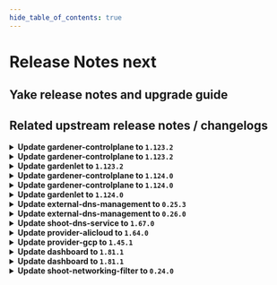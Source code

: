 ```yaml
---
hide_table_of_contents: true
---
```


# Release Notes next

## Yake release notes and upgrade guide

## Related upstream release notes / changelogs


<details>
<summary><b>Update gardener-controlplane to <code>1.123.2</code></b></summary>

# [gardener/gardener]

## 🐛 Bug Fixes

- `[OPERATOR]` A bug has been fixed which caused `Pod`s from namespaces other than `kube-system` and labeled with `node.gardener.cloud/critical-component=true` to be considered by `gardener-resource-manager`. by @rfranzke [#12566]
- `[OPERATOR]` A bug in which `gardener-node-agent` was not able to in-place update OS versions that specify only `MAJOR.MINOR` in the `os-release` but `MAJOR.MINOR.PATCH` in the cloud profile is now fixed. by @shafeeqes [#12561]
- `[OPERATOR]` A bug in the `istio-ingress` helm chart which could lead to a missing traffic distribution policy in the internal istio-ingressgateway service on certain Kubernetes versions has been fixed. by @oliver-goetz [#12545]
- `[OPERATOR]` A bug in shoot reconciliation that caused RewriteEncryptedDataAddLabel to be called for hibernated shoots, leading to a panic in the gardenlet, has been fixed. by @acumino [#12602]

## Helm Charts
- controlplane: `europe-docker.pkg.dev/gardener-project/releases/charts/gardener/controlplane:v1.123.2`
- gardenlet: `europe-docker.pkg.dev/gardener-project/releases/charts/gardener/gardenlet:v1.123.2`
- operator: `europe-docker.pkg.dev/gardener-project/releases/charts/gardener/operator:v1.123.2`
- resource-manager: `europe-docker.pkg.dev/gardener-project/releases/charts/gardener/resource-manager:v1.123.2`
## Container (OCI) Images
- admission-controller: `europe-docker.pkg.dev/gardener-project/releases/gardener/admission-controller:v1.123.2`
- apiserver: `europe-docker.pkg.dev/gardener-project/releases/gardener/apiserver:v1.123.2`
- controller-manager: `europe-docker.pkg.dev/gardener-project/releases/gardener/controller-manager:v1.123.2`
- gardenadm: `europe-docker.pkg.dev/gardener-project/releases/gardener/gardenadm:v1.123.2`
- gardenlet: `europe-docker.pkg.dev/gardener-project/releases/gardener/gardenlet:v1.123.2`
- node-agent: `europe-docker.pkg.dev/gardener-project/releases/gardener/node-agent:v1.123.2`
- operator: `europe-docker.pkg.dev/gardener-project/releases/gardener/operator:v1.123.2`
- resource-manager: `europe-docker.pkg.dev/gardener-project/releases/gardener/resource-manager:v1.123.2`
- scheduler: `europe-docker.pkg.dev/gardener-project/releases/gardener/scheduler:v1.123.2`


</details>

<details>
<summary><b>Update gardener-controlplane to <code>1.123.2</code></b></summary>

# [gardener/gardener]

## 🐛 Bug Fixes

- `[OPERATOR]` A bug has been fixed which caused `Pod`s from namespaces other than `kube-system` and labeled with `node.gardener.cloud/critical-component=true` to be considered by `gardener-resource-manager`. by @rfranzke [#12566]
- `[OPERATOR]` A bug in which `gardener-node-agent` was not able to in-place update OS versions that specify only `MAJOR.MINOR` in the `os-release` but `MAJOR.MINOR.PATCH` in the cloud profile is now fixed. by @shafeeqes [#12561]
- `[OPERATOR]` A bug in the `istio-ingress` helm chart which could lead to a missing traffic distribution policy in the internal istio-ingressgateway service on certain Kubernetes versions has been fixed. by @oliver-goetz [#12545]
- `[OPERATOR]` A bug in shoot reconciliation that caused RewriteEncryptedDataAddLabel to be called for hibernated shoots, leading to a panic in the gardenlet, has been fixed. by @acumino [#12602]

## Helm Charts
- controlplane: `europe-docker.pkg.dev/gardener-project/releases/charts/gardener/controlplane:v1.123.2`
- gardenlet: `europe-docker.pkg.dev/gardener-project/releases/charts/gardener/gardenlet:v1.123.2`
- operator: `europe-docker.pkg.dev/gardener-project/releases/charts/gardener/operator:v1.123.2`
- resource-manager: `europe-docker.pkg.dev/gardener-project/releases/charts/gardener/resource-manager:v1.123.2`
## Container (OCI) Images
- admission-controller: `europe-docker.pkg.dev/gardener-project/releases/gardener/admission-controller:v1.123.2`
- apiserver: `europe-docker.pkg.dev/gardener-project/releases/gardener/apiserver:v1.123.2`
- controller-manager: `europe-docker.pkg.dev/gardener-project/releases/gardener/controller-manager:v1.123.2`
- gardenadm: `europe-docker.pkg.dev/gardener-project/releases/gardener/gardenadm:v1.123.2`
- gardenlet: `europe-docker.pkg.dev/gardener-project/releases/gardener/gardenlet:v1.123.2`
- node-agent: `europe-docker.pkg.dev/gardener-project/releases/gardener/node-agent:v1.123.2`
- operator: `europe-docker.pkg.dev/gardener-project/releases/gardener/operator:v1.123.2`
- resource-manager: `europe-docker.pkg.dev/gardener-project/releases/gardener/resource-manager:v1.123.2`
- scheduler: `europe-docker.pkg.dev/gardener-project/releases/gardener/scheduler:v1.123.2`


</details>

<details>
<summary><b>Update gardenlet to <code>1.123.2</code></b></summary>

# [gardener/gardener]

## 🐛 Bug Fixes

- `[OPERATOR]` A bug has been fixed which caused `Pod`s from namespaces other than `kube-system` and labeled with `node.gardener.cloud/critical-component=true` to be considered by `gardener-resource-manager`. by @rfranzke [#12566]
- `[OPERATOR]` A bug in which `gardener-node-agent` was not able to in-place update OS versions that specify only `MAJOR.MINOR` in the `os-release` but `MAJOR.MINOR.PATCH` in the cloud profile is now fixed. by @shafeeqes [#12561]
- `[OPERATOR]` A bug in the `istio-ingress` helm chart which could lead to a missing traffic distribution policy in the internal istio-ingressgateway service on certain Kubernetes versions has been fixed. by @oliver-goetz [#12545]
- `[OPERATOR]` A bug in shoot reconciliation that caused RewriteEncryptedDataAddLabel to be called for hibernated shoots, leading to a panic in the gardenlet, has been fixed. by @acumino [#12602]

## Helm Charts
- controlplane: `europe-docker.pkg.dev/gardener-project/releases/charts/gardener/controlplane:v1.123.2`
- gardenlet: `europe-docker.pkg.dev/gardener-project/releases/charts/gardener/gardenlet:v1.123.2`
- operator: `europe-docker.pkg.dev/gardener-project/releases/charts/gardener/operator:v1.123.2`
- resource-manager: `europe-docker.pkg.dev/gardener-project/releases/charts/gardener/resource-manager:v1.123.2`
## Container (OCI) Images
- admission-controller: `europe-docker.pkg.dev/gardener-project/releases/gardener/admission-controller:v1.123.2`
- apiserver: `europe-docker.pkg.dev/gardener-project/releases/gardener/apiserver:v1.123.2`
- controller-manager: `europe-docker.pkg.dev/gardener-project/releases/gardener/controller-manager:v1.123.2`
- gardenadm: `europe-docker.pkg.dev/gardener-project/releases/gardener/gardenadm:v1.123.2`
- gardenlet: `europe-docker.pkg.dev/gardener-project/releases/gardener/gardenlet:v1.123.2`
- node-agent: `europe-docker.pkg.dev/gardener-project/releases/gardener/node-agent:v1.123.2`
- operator: `europe-docker.pkg.dev/gardener-project/releases/gardener/operator:v1.123.2`
- resource-manager: `europe-docker.pkg.dev/gardener-project/releases/gardener/resource-manager:v1.123.2`
- scheduler: `europe-docker.pkg.dev/gardener-project/releases/gardener/scheduler:v1.123.2`


</details>

<details>
<summary><b>Update gardener-controlplane to <code>1.124.0</code></b></summary>

# [gardener/gardener]

## ⚠️ Breaking Changes

- `[OPERATOR]` ⚠️ The `BackupBucket` API field `spec.secretRef` has been removed, please migrate your backupbucket manifests to `spec.credentialsRef`! Gardener API server already has defaulted this field.  by @vpnachev [#12517]
- `[USER]` Starting with Kubernetes v1.34, setting the field `.spec.cloudProfileName` is be forbidden. The field will be dropped from existing Shoots once. Users are advised to drop this field and specify the cloud profile using the `.spec.cloudProfile.name` field instead. by @LucaBernstein [#11816]
## 📰 Noteworthy

- `[OPERATOR]` The graduated feature gate `NodeAgentAuthorizer` has been removed. by @oliver-goetz [#12576]
- `[USER]` Starting with Kubernetes v1.33, there are be API warnings for Shoots that have the `.spec.cloudProfileName` field set. Users are advised to drop this field and specify the cloud profile using the `.spec.cloudProfile.name` field instead. by @LucaBernstein [#11816]
## ✨ New Features

- `[USER]` IPv4 or dual-stack shoots can now define IPv4 pod, service and node networks overlapping with networks of their seed. This works for both HA and non-HA shoots now. by @domdom82 [#12204]
- `[USER]` The Shoot resource does now support configuring feature gates for the Vertical Pod Autoscaler (VPA). With this feature, end users can enable the `InPlacePodVerticalScaling` feature gate of VPA. For more details, see [In-Place Updates of Pod Resources](https://github.com/gardener/gardener/blob/v1.124.0/docs/usage/autoscaling/in-place-resource-updates.md). by @vitanovs [#12339]
- `[OPERATOR]` Istio service & workload dashboards are deployed now in Seeds and in Garden runtime cluster to improve observability when L7 load balancing is active. Additionally, the existing Istio dashboards for Seeds are now deployed in the Garden runtime cluster too. by @oliver-goetz [#12509]
- `[OPERATOR]` The Seed and Garden resources do now support configuring feature gates for the Vertical Pod Autoscaler (VPA). With this feature, Gardener operators can enable the `InPlacePodVerticalScaling` feature gate of VPA. For more details, see [In-Place Updates of Pod Resources](https://github.com/gardener/gardener/blob/v1.124.0/docs/usage/autoscaling/in-place-resource-updates.md). by @vitanovs [#12339]
- `[OPERATOR]` Introduced a feature gate `OpenTelemetryCollector` that enables the creation of an `OpenTelemetry Collector` inside the control-plane of every Shoot. This will route logs through the aforementioned `Collector`, enabling Shoot logs to be stored in any backend. by @rrhubenov [#12428]
## 🐛 Bug Fixes

- `[OPERATOR]` A bug in which `gardener-node-agent` was not able to in-place update OS versions that specify only `MAJOR.MINOR` in the `os-release` but `MAJOR.MINOR.PATCH` in the cloud profile is now fixed. by @shafeeqes [#12542]
- `[OPERATOR]` A bug has been fixed which caused `Pod`s from namespaces other than `kube-system` and labeled with `node.gardener.cloud/critical-component=true` to be considered by `gardener-resource-manager`. by @rfranzke [#12557]
- `[OPERATOR]` A bug where WorkloadIdentity tokens used for etcd backups, i.e. in the context of `BackupEntry` resource, tried to include shoot and project info when the shoot resource is deleted is now fixed.  by @vpnachev [#12516]
- `[OPERATOR]` `gardener-resource-manager` is now excluded from `pod-kube-apiserver-load-balancing` webhook when running in garden runtime cluster. by @oliver-goetz [#12526]
- `[OPERATOR]` A bug in shoot reconciliation that caused RewriteEncryptedDataAddLabel to be called for hibernated shoots, leading to a panic in the gardenlet, has been fixed. by @acumino [#12602]
- `[OPERATOR]` A bug in the `istio-ingress` helm chart which could lead to a missing traffic distribution policy in the internal istio-ingressgateway service on certain Kubernetes versions has been fixed. by @oliver-goetz [#12541]
- `[OPERATOR]` A bug has been fixed which prevented the seed-specific Plutono dashboards from being provided by `gardenlet` in case its seed cluster was the garden runtime cluster at the same time. by @rfranzke [#12476]
## 🏃 Others

- `[DEPENDENCY]` The following dependencies have been updated:  
  - `envoyproxy/envoy` from `v1.34.1` to `v1.34.2`. [Release Notes](https://redirect.github.com/envoyproxy/envoy/releases/tag/v1.34.2) by @gardener-ci-robot [#12501]
- `[DEPENDENCY]` The following dependencies have been updated:  
  - `gardener/machine-controller-manager` from `v0.58.0` to `v0.59.0`. [Release Notes](https://redirect.github.com/gardener/machine-controller-manager/releases/tag/v0.59.0)  
  - `github.com/gardener/machine-controller-manager` from `v0.58.0` to `v0.59.0`.  by @gardener-ci-robot [#12482]
- `[DEPENDENCY]` The following dependencies have been updated:  
  - `europe-docker.pkg.dev/gardener-project/releases/3rd/opentelemetry-operator/opentelemetry-operator` from `v0.127.0` to `v0.129.1`.  by @rrhubenov [#12480]
- `[DEPENDENCY]` The following dependencies have been updated:  
  - `credativ/vali` from `v2.2.24` to `v2.2.25`. [Release Notes](https://redirect.github.com/credativ/vali/releases/tag/v2.2.25) by @gardener-ci-robot [#12555]
- `[DEPENDENCY]` The following dependencies have been updated:  
  - `gardener/machine-controller-manager` from `v0.59.1` to `v0.59.2`. [Release Notes](https://redirect.github.com/gardener/machine-controller-manager/releases/tag/v0.59.2)  
  - `github.com/gardener/machine-controller-manager` from `v0.59.1` to `v0.59.2`. by @gardener-ci-robot [#12595]
- `[DEPENDENCY]` The following dependencies have been updated:  
  - `gardener/machine-controller-manager` from `v0.59.0` to `v0.59.1`. [Release Notes](https://redirect.github.com/gardener/machine-controller-manager/releases/tag/v0.59.1)  
  - `github.com/gardener/machine-controller-manager` from `v0.59.0` to `v0.59.1`.  by @gardener-ci-robot [#12569]
- `[DEPENDENCY]` The following dependencies have been updated:  
  - `credativ/plutono` from `v7.5.39` to `v7.5.40`. [Release Notes](https://redirect.github.com/credativ/plutono/releases/tag/v7.5.40) by @gardener-ci-robot [#12554]
- `[DEPENDENCY]` The following dependencies have been updated:  
  - `gardener/etcd-druid` from `v0.30.1` to `v0.31.0`. [Release Notes](https://redirect.github.com/gardener/etcd-druid/releases/tag/v0.31.0)  
  - `github.com/gardener/etcd-druid/api` from `v0.30.1` to `v0.31.0`.  by @rfranzke [#12551]
- `[DEPENDENCY]` The following dependencies have been updated:  
  - `envoyproxy/envoy` from `v1.34.2` to `v1.34.3`. [Release Notes](https://redirect.github.com/envoyproxy/envoy/releases/tag/v1.34.3) by @gardener-ci-robot [#12574]
- `[OPERATOR]` Resource limits on vpn-shoot have been removed. by @domdom82 [#12515]
- `[OPERATOR]` A new validation for Quota `.spec.clusterLifetimeDays` field is added. The field value must be greater than 0. by @tobschli [#12478]
- `[OPERATOR]` Resource limits on vpn envoy have been removed. by @domdom82 [#12534]
[github.com/gardener/gardener-discovery-server:v0.7.0]
# [gardener/gardener-discovery-server]

## 🏃 Others

- `[OPERATOR]` The following third-party dependencies have been updated:  
  - github.com/go-logr/logr v1.4.2 -> v1.4.3  
  - cel.dev/expr v0.23.1 -> v0.24.0  
  - github.com/Masterminds/semver/v3 v3.3.1 -> v3.4.0  
  - github.com/fluent/fluent-operator/v3 v3.3.0 -> v3.4.0   
  - golang.org/x/sync v0.15.0 -> v0.16.0  
  - golang.org/x/sys v0.33.0 -> v0.34.0  
  - golang.org/x/term v0.32.0 -> v0.33.0  
  - golang.org/x/text v0.26.0 -> v0.27.0  
  - helm.sh/helm/v3 v3.18.3 -> v3.18.4  
  - sigs.k8s.io/yaml v1.4.0 -> v1.5.0 by @vpnachev [#126]
- `[OPERATOR]` `gardener-discovery-server` is now built using go 1.24.5. by @dependabot[bot] [#125]
- `[DEPENDENCY]` The following third-party dependencies have been updated:  
  - github.com/gardener/gardener v1.121.2 -> v1.122.1  
  - k8s.io/api v0.32.5 -> v0.33.2  
  - k8s.io/apimachinery v0.32.5 -> v0.33.2  
  - k8s.io/client-go v0.32.5 -> v0.33.2  
  - k8s.io/component-base v0.32.5 -> v0.33.2  
  - sigs.k8s.io/controller-runtime v0.20.4 -> v0.21.0  
  - sigs.k8s.io/controller-tools v0.17.3 -> v0.18.0 by @dependabot[bot] [#124]

## Container (OCI) Images
- gardener-discovery-server: `europe-docker.pkg.dev/gardener-project/releases/gardener/gardener-discovery-server:v0.7.0`

[github.com/gardener/etcd-druid:v0.31.0]
# [gardener/etcd-druid]

## ⚠️ Breaking Changes

- `[OPERATOR]` The existing CLI flag reconciler-service-account was optional. Its value is a fully qualified name of the service account used by etcd-druid in the format "system:serviceaccount:<namespace>:<service-account-name>".  This has now been made required. If you are continuing to use the deprecated CLI fags then you must specify it. Alternatively if you have switched to using the new OperatorConfiguration then you should set "OperatorConfiguration.Webhooks.EtcdComponentProtection.ServiceAccountInfo" instead. by @unmarshall [#1090]
## ✨ New Features

- `[DEVELOPER]` The new `.spec.etcd.wrapperPort` field allows to change the server port of `etcd-wrapper`. by @rfranzke [#1086]
- `[OPERATOR]` Introduced OperatorConfiguration as a replacement to the existing etcd-druid CLI flags. The configuration gets mounted as a ConfigMap onto the etcd-druid Deployment. The existing CLI flags have been marked as deprecated. Their support will be removed after a few releases of etcd-druid. by @unmarshall [#1090]
## 🐛 Bug Fixes

- `[DEVELOPER]` Fix incorrectly named config field in skaffold profile for e2e tests by @anveshreddy18 [#1134]
- `[DEVELOPER]` An issue has been fixed which caused `etcd` pods not to start when port different from the default values were used. by @rfranzke [#1086]
- `[OPERATOR]` Fix a bug which caused etcd-druid to fail at start up, due to a group mismatch for `OperatorConfiguration` in its group registration and templates. by @renormalize [#1118]
- `[USER]` Fix a volume mount issue of provider `Local` for etcd backups by @anveshreddy18 [#1102]
## 🏃 Others

- `[USER]` Secret controller now manages finalizer on referenced backup-restore TLS secrets. by @shreyas-s-rao [#1125]
- `[OPERATOR]` replace usage of fake client library in tests with the fake client builder in test/utils directory by @Shreyas-s14 [#1120]
- `[OPERATOR]` Fixes etcd-druid service template yaml to properly support operator configuration values defined in values.yaml by @unmarshall [#1132]
- `[DEVELOPER]` Remove the functionality that deletes old ConfigMaps from the cluster by @anveshreddy18 [#1103]
# [gardener/etcd-backup-restore]

## ✨ New Features

- `[DEVELOPER]` AWS SDK has been upgraded to v2. by @vpnachev [gardener/etcd-backup-restore#874]
## 🏃 Others

- `[DEVELOPER]` Update golang version to `1.24.4`. by @shreyas-s-rao [gardener/etcd-backup-restore#886]
# [gardener/etcd-wrapper]

## 🏃 Others

- `[DEVELOPER]` Update golang images to `1.24.4`. by @shreyas-s-rao [gardener/etcd-wrapper#58]

## Helm Charts
- etcd-druid: `europe-docker.pkg.dev/gardener-project/releases/charts/gardener/etcd-druid/etcd-druid:v0.31.0`
## Container (OCI) Images
- etcd-druid: `europe-docker.pkg.dev/gardener-project/releases/gardener/etcd-druid:v0.31.0`

[github.com/gardener/etcd-wrapper:v0.5.2]
# [gardener/etcd-wrapper]

## 🏃 Others

- `[DEVELOPER]` Update golang images to `1.24.4`. by @shreyas-s-rao [#58]

## Container (OCI) Images
- etcd-wrapper: `europe-docker.pkg.dev/gardener-project/releases/gardener/etcd-wrapper:v0.5.2`

[github.com/gardener/etcd-backup-restore:v0.37.0]
# [gardener/etcd-backup-restore]

## ✨ New Features

- `[DEVELOPER]` AWS SDK has been upgraded to v2. by @vpnachev [#874]
## 🏃 Others

- `[DEVELOPER]` Update golang version to `1.24.4`. by @shreyas-s-rao [#886]

## Container (OCI) Images
- etcdbrctl: `europe-docker.pkg.dev/gardener-project/releases/gardener/etcdbrctl:v0.37.0`

[github.com/gardener/machine-controller-manager:v0.59.0]
# [gardener/machine-controller-manager]

## ✨ New Features

- `[OPERATOR]` machine-controller-manager can manage machines without a target cluster by specifying `--target-kubeconfig=none`. See the [documentation](https://github.com/gardener/machine-controller-manager/blob/master/docs/FAQ.md#how-to-run-mcm-in-different-cluster-setups) for more details. by @timebertt [#1004]
## 🐛 Bug Fixes

- `[OPERATOR]` Fix a bug where MCM does not check if a pod has already been evicted before reattempting eviction blindly by @aaronfern [#979]
- `[OPERATOR]` Fixed a bug in the MachineSet controller where the machine status was set to `Terminating` even if attempt to delete the machine object failed. by @takoverflow [#995]
## 🏃 Others

- `[OPERATOR]` add new label `node_name` to the `mcm_machine_info` metric by @aaronfern [#1000]
- `[OPERATOR]` machine-controller-manager base image is updated to `gcr.io/distroless/static-debian12:nonroot`. by @aaronfern [#991]

## Container (OCI) Images
- machine-controller-manager: `europe-docker.pkg.dev/gardener-project/releases/gardener/machine-controller-manager:v0.59.0`

[github.com/gardener/machine-controller-manager:v0.59.1]
# [gardener/machine-controller-manager]

## 🏃 Others

- `[OPERATOR]` `node.gardener.cloud/critical-components-not-ready` taint is added to the node after the successful in-place update to prevent scheduling any workload before critical component pods are ready. by @acumino [#1017]

## Container (OCI) Images
- machine-controller-manager: `europe-docker.pkg.dev/gardener-project/releases/gardener/machine-controller-manager:v0.59.1`

[github.com/gardener/machine-controller-manager:v0.59.2]
# [gardener/machine-controller-manager]

## 🐛 Bug Fixes

- `[OPERATOR]` Fixed a bug where machines in the `InPlaceUpdating` phase were incorrectly transferred to the new machine set during inplace updates. This caused the machine controller to miss updating the phase to `InPlaceUpdateSuccessful`, resulting in machines getting stuck or marked as `InPlaceUpdateFailed`. by @acumino [#1020]
[github.com/gardener/vpn2:0.39.0]
# [gardener/vpn2]

## 📰 Noteworthy

- `[OPERATOR]` Overlapping CIDR ranges between seed and shoot IPv4 networks for HA VPN deployments are now possible. by @domdom82 [#151]

## Container (OCI) Images
- vpn-client: `europe-docker.pkg.dev/gardener-project/releases/gardener/vpn-client:0.39.0`
- vpn-server: `europe-docker.pkg.dev/gardener-project/releases/gardener/vpn-server:0.39.0`

[github.com/gardener/vpn2:0.40.0]
# [gardener/vpn2]

## 📰 Noteworthy

- `[OPERATOR]` Double-NAT IP mapping will only be done if there is an actual overlap of shoot vs. seed IPv4 network ranges for HA VPN deployments. Non-HA VPN configurations are unchanged. by @domdom82 [#154]

## Container (OCI) Images
- vpn-client: `europe-docker.pkg.dev/gardener-project/releases/gardener/vpn-client:0.40.0`
- vpn-server: `europe-docker.pkg.dev/gardener-project/releases/gardener/vpn-server:0.40.0`


## Helm Charts
- controlplane: `europe-docker.pkg.dev/gardener-project/releases/charts/gardener/controlplane:v1.124.0`
- gardenlet: `europe-docker.pkg.dev/gardener-project/releases/charts/gardener/gardenlet:v1.124.0`
- operator: `europe-docker.pkg.dev/gardener-project/releases/charts/gardener/operator:v1.124.0`
- resource-manager: `europe-docker.pkg.dev/gardener-project/releases/charts/gardener/resource-manager:v1.124.0`
## Container (OCI) Images
- admission-controller: `europe-docker.pkg.dev/gardener-project/releases/gardener/admission-controller:v1.124.0`
- apiserver: `europe-docker.pkg.dev/gardener-project/releases/gardener/apiserver:v1.124.0`
- controller-manager: `europe-docker.pkg.dev/gardener-project/releases/gardener/controller-manager:v1.124.0`
- gardenadm: `europe-docker.pkg.dev/gardener-project/releases/gardener/gardenadm:v1.124.0`
- gardenlet: `europe-docker.pkg.dev/gardener-project/releases/gardener/gardenlet:v1.124.0`
- node-agent: `europe-docker.pkg.dev/gardener-project/releases/gardener/node-agent:v1.124.0`
- operator: `europe-docker.pkg.dev/gardener-project/releases/gardener/operator:v1.124.0`
- resource-manager: `europe-docker.pkg.dev/gardener-project/releases/gardener/resource-manager:v1.124.0`
- scheduler: `europe-docker.pkg.dev/gardener-project/releases/gardener/scheduler:v1.124.0`


</details>

<details>
<summary><b>Update gardener-controlplane to <code>1.124.0</code></b></summary>

# [gardener/gardener]

## ⚠️ Breaking Changes

- `[OPERATOR]` ⚠️ The `BackupBucket` API field `spec.secretRef` has been removed, please migrate your backupbucket manifests to `spec.credentialsRef`! Gardener API server already has defaulted this field.  by @vpnachev [#12517]
- `[USER]` Starting with Kubernetes v1.34, setting the field `.spec.cloudProfileName` is be forbidden. The field will be dropped from existing Shoots once. Users are advised to drop this field and specify the cloud profile using the `.spec.cloudProfile.name` field instead. by @LucaBernstein [#11816]
## 📰 Noteworthy

- `[OPERATOR]` The graduated feature gate `NodeAgentAuthorizer` has been removed. by @oliver-goetz [#12576]
- `[USER]` Starting with Kubernetes v1.33, there are be API warnings for Shoots that have the `.spec.cloudProfileName` field set. Users are advised to drop this field and specify the cloud profile using the `.spec.cloudProfile.name` field instead. by @LucaBernstein [#11816]
## ✨ New Features

- `[USER]` IPv4 or dual-stack shoots can now define IPv4 pod, service and node networks overlapping with networks of their seed. This works for both HA and non-HA shoots now. by @domdom82 [#12204]
- `[USER]` The Shoot resource does now support configuring feature gates for the Vertical Pod Autoscaler (VPA). With this feature, end users can enable the `InPlacePodVerticalScaling` feature gate of VPA. For more details, see [In-Place Updates of Pod Resources](https://github.com/gardener/gardener/blob/v1.124.0/docs/usage/autoscaling/in-place-resource-updates.md). by @vitanovs [#12339]
- `[OPERATOR]` Istio service & workload dashboards are deployed now in Seeds and in Garden runtime cluster to improve observability when L7 load balancing is active. Additionally, the existing Istio dashboards for Seeds are now deployed in the Garden runtime cluster too. by @oliver-goetz [#12509]
- `[OPERATOR]` The Seed and Garden resources do now support configuring feature gates for the Vertical Pod Autoscaler (VPA). With this feature, Gardener operators can enable the `InPlacePodVerticalScaling` feature gate of VPA. For more details, see [In-Place Updates of Pod Resources](https://github.com/gardener/gardener/blob/v1.124.0/docs/usage/autoscaling/in-place-resource-updates.md). by @vitanovs [#12339]
- `[OPERATOR]` Introduced a feature gate `OpenTelemetryCollector` that enables the creation of an `OpenTelemetry Collector` inside the control-plane of every Shoot. This will route logs through the aforementioned `Collector`, enabling Shoot logs to be stored in any backend. by @rrhubenov [#12428]
## 🐛 Bug Fixes

- `[OPERATOR]` A bug in which `gardener-node-agent` was not able to in-place update OS versions that specify only `MAJOR.MINOR` in the `os-release` but `MAJOR.MINOR.PATCH` in the cloud profile is now fixed. by @shafeeqes [#12542]
- `[OPERATOR]` A bug has been fixed which caused `Pod`s from namespaces other than `kube-system` and labeled with `node.gardener.cloud/critical-component=true` to be considered by `gardener-resource-manager`. by @rfranzke [#12557]
- `[OPERATOR]` A bug where WorkloadIdentity tokens used for etcd backups, i.e. in the context of `BackupEntry` resource, tried to include shoot and project info when the shoot resource is deleted is now fixed.  by @vpnachev [#12516]
- `[OPERATOR]` `gardener-resource-manager` is now excluded from `pod-kube-apiserver-load-balancing` webhook when running in garden runtime cluster. by @oliver-goetz [#12526]
- `[OPERATOR]` A bug in shoot reconciliation that caused RewriteEncryptedDataAddLabel to be called for hibernated shoots, leading to a panic in the gardenlet, has been fixed. by @acumino [#12602]
- `[OPERATOR]` A bug in the `istio-ingress` helm chart which could lead to a missing traffic distribution policy in the internal istio-ingressgateway service on certain Kubernetes versions has been fixed. by @oliver-goetz [#12541]
- `[OPERATOR]` A bug has been fixed which prevented the seed-specific Plutono dashboards from being provided by `gardenlet` in case its seed cluster was the garden runtime cluster at the same time. by @rfranzke [#12476]
## 🏃 Others

- `[DEPENDENCY]` The following dependencies have been updated:  
  - `envoyproxy/envoy` from `v1.34.1` to `v1.34.2`. [Release Notes](https://redirect.github.com/envoyproxy/envoy/releases/tag/v1.34.2) by @gardener-ci-robot [#12501]
- `[DEPENDENCY]` The following dependencies have been updated:  
  - `gardener/machine-controller-manager` from `v0.58.0` to `v0.59.0`. [Release Notes](https://redirect.github.com/gardener/machine-controller-manager/releases/tag/v0.59.0)  
  - `github.com/gardener/machine-controller-manager` from `v0.58.0` to `v0.59.0`.  by @gardener-ci-robot [#12482]
- `[DEPENDENCY]` The following dependencies have been updated:  
  - `europe-docker.pkg.dev/gardener-project/releases/3rd/opentelemetry-operator/opentelemetry-operator` from `v0.127.0` to `v0.129.1`.  by @rrhubenov [#12480]
- `[DEPENDENCY]` The following dependencies have been updated:  
  - `credativ/vali` from `v2.2.24` to `v2.2.25`. [Release Notes](https://redirect.github.com/credativ/vali/releases/tag/v2.2.25) by @gardener-ci-robot [#12555]
- `[DEPENDENCY]` The following dependencies have been updated:  
  - `gardener/machine-controller-manager` from `v0.59.1` to `v0.59.2`. [Release Notes](https://redirect.github.com/gardener/machine-controller-manager/releases/tag/v0.59.2)  
  - `github.com/gardener/machine-controller-manager` from `v0.59.1` to `v0.59.2`. by @gardener-ci-robot [#12595]
- `[DEPENDENCY]` The following dependencies have been updated:  
  - `gardener/machine-controller-manager` from `v0.59.0` to `v0.59.1`. [Release Notes](https://redirect.github.com/gardener/machine-controller-manager/releases/tag/v0.59.1)  
  - `github.com/gardener/machine-controller-manager` from `v0.59.0` to `v0.59.1`.  by @gardener-ci-robot [#12569]
- `[DEPENDENCY]` The following dependencies have been updated:  
  - `credativ/plutono` from `v7.5.39` to `v7.5.40`. [Release Notes](https://redirect.github.com/credativ/plutono/releases/tag/v7.5.40) by @gardener-ci-robot [#12554]
- `[DEPENDENCY]` The following dependencies have been updated:  
  - `gardener/etcd-druid` from `v0.30.1` to `v0.31.0`. [Release Notes](https://redirect.github.com/gardener/etcd-druid/releases/tag/v0.31.0)  
  - `github.com/gardener/etcd-druid/api` from `v0.30.1` to `v0.31.0`.  by @rfranzke [#12551]
- `[DEPENDENCY]` The following dependencies have been updated:  
  - `envoyproxy/envoy` from `v1.34.2` to `v1.34.3`. [Release Notes](https://redirect.github.com/envoyproxy/envoy/releases/tag/v1.34.3) by @gardener-ci-robot [#12574]
- `[OPERATOR]` Resource limits on vpn-shoot have been removed. by @domdom82 [#12515]
- `[OPERATOR]` A new validation for Quota `.spec.clusterLifetimeDays` field is added. The field value must be greater than 0. by @tobschli [#12478]
- `[OPERATOR]` Resource limits on vpn envoy have been removed. by @domdom82 [#12534]
[github.com/gardener/gardener-discovery-server:v0.7.0]
# [gardener/gardener-discovery-server]

## 🏃 Others

- `[OPERATOR]` The following third-party dependencies have been updated:  
  - github.com/go-logr/logr v1.4.2 -> v1.4.3  
  - cel.dev/expr v0.23.1 -> v0.24.0  
  - github.com/Masterminds/semver/v3 v3.3.1 -> v3.4.0  
  - github.com/fluent/fluent-operator/v3 v3.3.0 -> v3.4.0   
  - golang.org/x/sync v0.15.0 -> v0.16.0  
  - golang.org/x/sys v0.33.0 -> v0.34.0  
  - golang.org/x/term v0.32.0 -> v0.33.0  
  - golang.org/x/text v0.26.0 -> v0.27.0  
  - helm.sh/helm/v3 v3.18.3 -> v3.18.4  
  - sigs.k8s.io/yaml v1.4.0 -> v1.5.0 by @vpnachev [#126]
- `[OPERATOR]` `gardener-discovery-server` is now built using go 1.24.5. by @dependabot[bot] [#125]
- `[DEPENDENCY]` The following third-party dependencies have been updated:  
  - github.com/gardener/gardener v1.121.2 -> v1.122.1  
  - k8s.io/api v0.32.5 -> v0.33.2  
  - k8s.io/apimachinery v0.32.5 -> v0.33.2  
  - k8s.io/client-go v0.32.5 -> v0.33.2  
  - k8s.io/component-base v0.32.5 -> v0.33.2  
  - sigs.k8s.io/controller-runtime v0.20.4 -> v0.21.0  
  - sigs.k8s.io/controller-tools v0.17.3 -> v0.18.0 by @dependabot[bot] [#124]

## Container (OCI) Images
- gardener-discovery-server: `europe-docker.pkg.dev/gardener-project/releases/gardener/gardener-discovery-server:v0.7.0`

[github.com/gardener/etcd-druid:v0.31.0]
# [gardener/etcd-druid]

## ⚠️ Breaking Changes

- `[OPERATOR]` The existing CLI flag reconciler-service-account was optional. Its value is a fully qualified name of the service account used by etcd-druid in the format "system:serviceaccount:<namespace>:<service-account-name>".  This has now been made required. If you are continuing to use the deprecated CLI fags then you must specify it. Alternatively if you have switched to using the new OperatorConfiguration then you should set "OperatorConfiguration.Webhooks.EtcdComponentProtection.ServiceAccountInfo" instead. by @unmarshall [#1090]
## ✨ New Features

- `[DEVELOPER]` The new `.spec.etcd.wrapperPort` field allows to change the server port of `etcd-wrapper`. by @rfranzke [#1086]
- `[OPERATOR]` Introduced OperatorConfiguration as a replacement to the existing etcd-druid CLI flags. The configuration gets mounted as a ConfigMap onto the etcd-druid Deployment. The existing CLI flags have been marked as deprecated. Their support will be removed after a few releases of etcd-druid. by @unmarshall [#1090]
## 🐛 Bug Fixes

- `[DEVELOPER]` Fix incorrectly named config field in skaffold profile for e2e tests by @anveshreddy18 [#1134]
- `[DEVELOPER]` An issue has been fixed which caused `etcd` pods not to start when port different from the default values were used. by @rfranzke [#1086]
- `[OPERATOR]` Fix a bug which caused etcd-druid to fail at start up, due to a group mismatch for `OperatorConfiguration` in its group registration and templates. by @renormalize [#1118]
- `[USER]` Fix a volume mount issue of provider `Local` for etcd backups by @anveshreddy18 [#1102]
## 🏃 Others

- `[USER]` Secret controller now manages finalizer on referenced backup-restore TLS secrets. by @shreyas-s-rao [#1125]
- `[OPERATOR]` replace usage of fake client library in tests with the fake client builder in test/utils directory by @Shreyas-s14 [#1120]
- `[OPERATOR]` Fixes etcd-druid service template yaml to properly support operator configuration values defined in values.yaml by @unmarshall [#1132]
- `[DEVELOPER]` Remove the functionality that deletes old ConfigMaps from the cluster by @anveshreddy18 [#1103]
# [gardener/etcd-backup-restore]

## ✨ New Features

- `[DEVELOPER]` AWS SDK has been upgraded to v2. by @vpnachev [gardener/etcd-backup-restore#874]
## 🏃 Others

- `[DEVELOPER]` Update golang version to `1.24.4`. by @shreyas-s-rao [gardener/etcd-backup-restore#886]
# [gardener/etcd-wrapper]

## 🏃 Others

- `[DEVELOPER]` Update golang images to `1.24.4`. by @shreyas-s-rao [gardener/etcd-wrapper#58]

## Helm Charts
- etcd-druid: `europe-docker.pkg.dev/gardener-project/releases/charts/gardener/etcd-druid/etcd-druid:v0.31.0`
## Container (OCI) Images
- etcd-druid: `europe-docker.pkg.dev/gardener-project/releases/gardener/etcd-druid:v0.31.0`

[github.com/gardener/etcd-wrapper:v0.5.2]
# [gardener/etcd-wrapper]

## 🏃 Others

- `[DEVELOPER]` Update golang images to `1.24.4`. by @shreyas-s-rao [#58]

## Container (OCI) Images
- etcd-wrapper: `europe-docker.pkg.dev/gardener-project/releases/gardener/etcd-wrapper:v0.5.2`

[github.com/gardener/etcd-backup-restore:v0.37.0]
# [gardener/etcd-backup-restore]

## ✨ New Features

- `[DEVELOPER]` AWS SDK has been upgraded to v2. by @vpnachev [#874]
## 🏃 Others

- `[DEVELOPER]` Update golang version to `1.24.4`. by @shreyas-s-rao [#886]

## Container (OCI) Images
- etcdbrctl: `europe-docker.pkg.dev/gardener-project/releases/gardener/etcdbrctl:v0.37.0`

[github.com/gardener/machine-controller-manager:v0.59.0]
# [gardener/machine-controller-manager]

## ✨ New Features

- `[OPERATOR]` machine-controller-manager can manage machines without a target cluster by specifying `--target-kubeconfig=none`. See the [documentation](https://github.com/gardener/machine-controller-manager/blob/master/docs/FAQ.md#how-to-run-mcm-in-different-cluster-setups) for more details. by @timebertt [#1004]
## 🐛 Bug Fixes

- `[OPERATOR]` Fix a bug where MCM does not check if a pod has already been evicted before reattempting eviction blindly by @aaronfern [#979]
- `[OPERATOR]` Fixed a bug in the MachineSet controller where the machine status was set to `Terminating` even if attempt to delete the machine object failed. by @takoverflow [#995]
## 🏃 Others

- `[OPERATOR]` add new label `node_name` to the `mcm_machine_info` metric by @aaronfern [#1000]
- `[OPERATOR]` machine-controller-manager base image is updated to `gcr.io/distroless/static-debian12:nonroot`. by @aaronfern [#991]

## Container (OCI) Images
- machine-controller-manager: `europe-docker.pkg.dev/gardener-project/releases/gardener/machine-controller-manager:v0.59.0`

[github.com/gardener/machine-controller-manager:v0.59.1]
# [gardener/machine-controller-manager]

## 🏃 Others

- `[OPERATOR]` `node.gardener.cloud/critical-components-not-ready` taint is added to the node after the successful in-place update to prevent scheduling any workload before critical component pods are ready. by @acumino [#1017]

## Container (OCI) Images
- machine-controller-manager: `europe-docker.pkg.dev/gardener-project/releases/gardener/machine-controller-manager:v0.59.1`

[github.com/gardener/machine-controller-manager:v0.59.2]
# [gardener/machine-controller-manager]

## 🐛 Bug Fixes

- `[OPERATOR]` Fixed a bug where machines in the `InPlaceUpdating` phase were incorrectly transferred to the new machine set during inplace updates. This caused the machine controller to miss updating the phase to `InPlaceUpdateSuccessful`, resulting in machines getting stuck or marked as `InPlaceUpdateFailed`. by @acumino [#1020]
[github.com/gardener/vpn2:0.39.0]
# [gardener/vpn2]

## 📰 Noteworthy

- `[OPERATOR]` Overlapping CIDR ranges between seed and shoot IPv4 networks for HA VPN deployments are now possible. by @domdom82 [#151]

## Container (OCI) Images
- vpn-client: `europe-docker.pkg.dev/gardener-project/releases/gardener/vpn-client:0.39.0`
- vpn-server: `europe-docker.pkg.dev/gardener-project/releases/gardener/vpn-server:0.39.0`

[github.com/gardener/vpn2:0.40.0]
# [gardener/vpn2]

## 📰 Noteworthy

- `[OPERATOR]` Double-NAT IP mapping will only be done if there is an actual overlap of shoot vs. seed IPv4 network ranges for HA VPN deployments. Non-HA VPN configurations are unchanged. by @domdom82 [#154]

## Container (OCI) Images
- vpn-client: `europe-docker.pkg.dev/gardener-project/releases/gardener/vpn-client:0.40.0`
- vpn-server: `europe-docker.pkg.dev/gardener-project/releases/gardener/vpn-server:0.40.0`


## Helm Charts
- controlplane: `europe-docker.pkg.dev/gardener-project/releases/charts/gardener/controlplane:v1.124.0`
- gardenlet: `europe-docker.pkg.dev/gardener-project/releases/charts/gardener/gardenlet:v1.124.0`
- operator: `europe-docker.pkg.dev/gardener-project/releases/charts/gardener/operator:v1.124.0`
- resource-manager: `europe-docker.pkg.dev/gardener-project/releases/charts/gardener/resource-manager:v1.124.0`
## Container (OCI) Images
- admission-controller: `europe-docker.pkg.dev/gardener-project/releases/gardener/admission-controller:v1.124.0`
- apiserver: `europe-docker.pkg.dev/gardener-project/releases/gardener/apiserver:v1.124.0`
- controller-manager: `europe-docker.pkg.dev/gardener-project/releases/gardener/controller-manager:v1.124.0`
- gardenadm: `europe-docker.pkg.dev/gardener-project/releases/gardener/gardenadm:v1.124.0`
- gardenlet: `europe-docker.pkg.dev/gardener-project/releases/gardener/gardenlet:v1.124.0`
- node-agent: `europe-docker.pkg.dev/gardener-project/releases/gardener/node-agent:v1.124.0`
- operator: `europe-docker.pkg.dev/gardener-project/releases/gardener/operator:v1.124.0`
- resource-manager: `europe-docker.pkg.dev/gardener-project/releases/gardener/resource-manager:v1.124.0`
- scheduler: `europe-docker.pkg.dev/gardener-project/releases/gardener/scheduler:v1.124.0`


</details>

<details>
<summary><b>Update gardenlet to <code>1.124.0</code></b></summary>

# [gardener/gardener]

## ⚠️ Breaking Changes

- `[OPERATOR]` ⚠️ The `BackupBucket` API field `spec.secretRef` has been removed, please migrate your backupbucket manifests to `spec.credentialsRef`! Gardener API server already has defaulted this field.  by @vpnachev [#12517]
- `[USER]` Starting with Kubernetes v1.34, setting the field `.spec.cloudProfileName` is be forbidden. The field will be dropped from existing Shoots once. Users are advised to drop this field and specify the cloud profile using the `.spec.cloudProfile.name` field instead. by @LucaBernstein [#11816]
## 📰 Noteworthy

- `[OPERATOR]` The graduated feature gate `NodeAgentAuthorizer` has been removed. by @oliver-goetz [#12576]
- `[USER]` Starting with Kubernetes v1.33, there are be API warnings for Shoots that have the `.spec.cloudProfileName` field set. Users are advised to drop this field and specify the cloud profile using the `.spec.cloudProfile.name` field instead. by @LucaBernstein [#11816]
## ✨ New Features

- `[USER]` IPv4 or dual-stack shoots can now define IPv4 pod, service and node networks overlapping with networks of their seed. This works for both HA and non-HA shoots now. by @domdom82 [#12204]
- `[USER]` The Shoot resource does now support configuring feature gates for the Vertical Pod Autoscaler (VPA). With this feature, end users can enable the `InPlacePodVerticalScaling` feature gate of VPA. For more details, see [In-Place Updates of Pod Resources](https://github.com/gardener/gardener/blob/v1.124.0/docs/usage/autoscaling/in-place-resource-updates.md). by @vitanovs [#12339]
- `[OPERATOR]` Istio service & workload dashboards are deployed now in Seeds and in Garden runtime cluster to improve observability when L7 load balancing is active. Additionally, the existing Istio dashboards for Seeds are now deployed in the Garden runtime cluster too. by @oliver-goetz [#12509]
- `[OPERATOR]` The Seed and Garden resources do now support configuring feature gates for the Vertical Pod Autoscaler (VPA). With this feature, Gardener operators can enable the `InPlacePodVerticalScaling` feature gate of VPA. For more details, see [In-Place Updates of Pod Resources](https://github.com/gardener/gardener/blob/v1.124.0/docs/usage/autoscaling/in-place-resource-updates.md). by @vitanovs [#12339]
- `[OPERATOR]` Introduced a feature gate `OpenTelemetryCollector` that enables the creation of an `OpenTelemetry Collector` inside the control-plane of every Shoot. This will route logs through the aforementioned `Collector`, enabling Shoot logs to be stored in any backend. by @rrhubenov [#12428]
## 🐛 Bug Fixes

- `[OPERATOR]` A bug in which `gardener-node-agent` was not able to in-place update OS versions that specify only `MAJOR.MINOR` in the `os-release` but `MAJOR.MINOR.PATCH` in the cloud profile is now fixed. by @shafeeqes [#12542]
- `[OPERATOR]` A bug has been fixed which caused `Pod`s from namespaces other than `kube-system` and labeled with `node.gardener.cloud/critical-component=true` to be considered by `gardener-resource-manager`. by @rfranzke [#12557]
- `[OPERATOR]` A bug where WorkloadIdentity tokens used for etcd backups, i.e. in the context of `BackupEntry` resource, tried to include shoot and project info when the shoot resource is deleted is now fixed.  by @vpnachev [#12516]
- `[OPERATOR]` `gardener-resource-manager` is now excluded from `pod-kube-apiserver-load-balancing` webhook when running in garden runtime cluster. by @oliver-goetz [#12526]
- `[OPERATOR]` A bug in shoot reconciliation that caused RewriteEncryptedDataAddLabel to be called for hibernated shoots, leading to a panic in the gardenlet, has been fixed. by @acumino [#12602]
- `[OPERATOR]` A bug in the `istio-ingress` helm chart which could lead to a missing traffic distribution policy in the internal istio-ingressgateway service on certain Kubernetes versions has been fixed. by @oliver-goetz [#12541]
- `[OPERATOR]` A bug has been fixed which prevented the seed-specific Plutono dashboards from being provided by `gardenlet` in case its seed cluster was the garden runtime cluster at the same time. by @rfranzke [#12476]
## 🏃 Others

- `[DEPENDENCY]` The following dependencies have been updated:  
  - `envoyproxy/envoy` from `v1.34.1` to `v1.34.2`. [Release Notes](https://redirect.github.com/envoyproxy/envoy/releases/tag/v1.34.2) by @gardener-ci-robot [#12501]
- `[DEPENDENCY]` The following dependencies have been updated:  
  - `gardener/machine-controller-manager` from `v0.58.0` to `v0.59.0`. [Release Notes](https://redirect.github.com/gardener/machine-controller-manager/releases/tag/v0.59.0)  
  - `github.com/gardener/machine-controller-manager` from `v0.58.0` to `v0.59.0`.  by @gardener-ci-robot [#12482]
- `[DEPENDENCY]` The following dependencies have been updated:  
  - `europe-docker.pkg.dev/gardener-project/releases/3rd/opentelemetry-operator/opentelemetry-operator` from `v0.127.0` to `v0.129.1`.  by @rrhubenov [#12480]
- `[DEPENDENCY]` The following dependencies have been updated:  
  - `credativ/vali` from `v2.2.24` to `v2.2.25`. [Release Notes](https://redirect.github.com/credativ/vali/releases/tag/v2.2.25) by @gardener-ci-robot [#12555]
- `[DEPENDENCY]` The following dependencies have been updated:  
  - `gardener/machine-controller-manager` from `v0.59.1` to `v0.59.2`. [Release Notes](https://redirect.github.com/gardener/machine-controller-manager/releases/tag/v0.59.2)  
  - `github.com/gardener/machine-controller-manager` from `v0.59.1` to `v0.59.2`. by @gardener-ci-robot [#12595]
- `[DEPENDENCY]` The following dependencies have been updated:  
  - `gardener/machine-controller-manager` from `v0.59.0` to `v0.59.1`. [Release Notes](https://redirect.github.com/gardener/machine-controller-manager/releases/tag/v0.59.1)  
  - `github.com/gardener/machine-controller-manager` from `v0.59.0` to `v0.59.1`.  by @gardener-ci-robot [#12569]
- `[DEPENDENCY]` The following dependencies have been updated:  
  - `credativ/plutono` from `v7.5.39` to `v7.5.40`. [Release Notes](https://redirect.github.com/credativ/plutono/releases/tag/v7.5.40) by @gardener-ci-robot [#12554]
- `[DEPENDENCY]` The following dependencies have been updated:  
  - `gardener/etcd-druid` from `v0.30.1` to `v0.31.0`. [Release Notes](https://redirect.github.com/gardener/etcd-druid/releases/tag/v0.31.0)  
  - `github.com/gardener/etcd-druid/api` from `v0.30.1` to `v0.31.0`.  by @rfranzke [#12551]
- `[DEPENDENCY]` The following dependencies have been updated:  
  - `envoyproxy/envoy` from `v1.34.2` to `v1.34.3`. [Release Notes](https://redirect.github.com/envoyproxy/envoy/releases/tag/v1.34.3) by @gardener-ci-robot [#12574]
- `[OPERATOR]` Resource limits on vpn-shoot have been removed. by @domdom82 [#12515]
- `[OPERATOR]` A new validation for Quota `.spec.clusterLifetimeDays` field is added. The field value must be greater than 0. by @tobschli [#12478]
- `[OPERATOR]` Resource limits on vpn envoy have been removed. by @domdom82 [#12534]
[github.com/gardener/gardener-discovery-server:v0.7.0]
# [gardener/gardener-discovery-server]

## 🏃 Others

- `[OPERATOR]` The following third-party dependencies have been updated:  
  - github.com/go-logr/logr v1.4.2 -> v1.4.3  
  - cel.dev/expr v0.23.1 -> v0.24.0  
  - github.com/Masterminds/semver/v3 v3.3.1 -> v3.4.0  
  - github.com/fluent/fluent-operator/v3 v3.3.0 -> v3.4.0   
  - golang.org/x/sync v0.15.0 -> v0.16.0  
  - golang.org/x/sys v0.33.0 -> v0.34.0  
  - golang.org/x/term v0.32.0 -> v0.33.0  
  - golang.org/x/text v0.26.0 -> v0.27.0  
  - helm.sh/helm/v3 v3.18.3 -> v3.18.4  
  - sigs.k8s.io/yaml v1.4.0 -> v1.5.0 by @vpnachev [#126]
- `[OPERATOR]` `gardener-discovery-server` is now built using go 1.24.5. by @dependabot[bot] [#125]
- `[DEPENDENCY]` The following third-party dependencies have been updated:  
  - github.com/gardener/gardener v1.121.2 -> v1.122.1  
  - k8s.io/api v0.32.5 -> v0.33.2  
  - k8s.io/apimachinery v0.32.5 -> v0.33.2  
  - k8s.io/client-go v0.32.5 -> v0.33.2  
  - k8s.io/component-base v0.32.5 -> v0.33.2  
  - sigs.k8s.io/controller-runtime v0.20.4 -> v0.21.0  
  - sigs.k8s.io/controller-tools v0.17.3 -> v0.18.0 by @dependabot[bot] [#124]

## Container (OCI) Images
- gardener-discovery-server: `europe-docker.pkg.dev/gardener-project/releases/gardener/gardener-discovery-server:v0.7.0`

[github.com/gardener/etcd-druid:v0.31.0]
# [gardener/etcd-druid]

## ⚠️ Breaking Changes

- `[OPERATOR]` The existing CLI flag reconciler-service-account was optional. Its value is a fully qualified name of the service account used by etcd-druid in the format "system:serviceaccount:<namespace>:<service-account-name>".  This has now been made required. If you are continuing to use the deprecated CLI fags then you must specify it. Alternatively if you have switched to using the new OperatorConfiguration then you should set "OperatorConfiguration.Webhooks.EtcdComponentProtection.ServiceAccountInfo" instead. by @unmarshall [#1090]
## ✨ New Features

- `[DEVELOPER]` The new `.spec.etcd.wrapperPort` field allows to change the server port of `etcd-wrapper`. by @rfranzke [#1086]
- `[OPERATOR]` Introduced OperatorConfiguration as a replacement to the existing etcd-druid CLI flags. The configuration gets mounted as a ConfigMap onto the etcd-druid Deployment. The existing CLI flags have been marked as deprecated. Their support will be removed after a few releases of etcd-druid. by @unmarshall [#1090]
## 🐛 Bug Fixes

- `[DEVELOPER]` Fix incorrectly named config field in skaffold profile for e2e tests by @anveshreddy18 [#1134]
- `[DEVELOPER]` An issue has been fixed which caused `etcd` pods not to start when port different from the default values were used. by @rfranzke [#1086]
- `[OPERATOR]` Fix a bug which caused etcd-druid to fail at start up, due to a group mismatch for `OperatorConfiguration` in its group registration and templates. by @renormalize [#1118]
- `[USER]` Fix a volume mount issue of provider `Local` for etcd backups by @anveshreddy18 [#1102]
## 🏃 Others

- `[USER]` Secret controller now manages finalizer on referenced backup-restore TLS secrets. by @shreyas-s-rao [#1125]
- `[OPERATOR]` replace usage of fake client library in tests with the fake client builder in test/utils directory by @Shreyas-s14 [#1120]
- `[OPERATOR]` Fixes etcd-druid service template yaml to properly support operator configuration values defined in values.yaml by @unmarshall [#1132]
- `[DEVELOPER]` Remove the functionality that deletes old ConfigMaps from the cluster by @anveshreddy18 [#1103]
# [gardener/etcd-backup-restore]

## ✨ New Features

- `[DEVELOPER]` AWS SDK has been upgraded to v2. by @vpnachev [gardener/etcd-backup-restore#874]
## 🏃 Others

- `[DEVELOPER]` Update golang version to `1.24.4`. by @shreyas-s-rao [gardener/etcd-backup-restore#886]
# [gardener/etcd-wrapper]

## 🏃 Others

- `[DEVELOPER]` Update golang images to `1.24.4`. by @shreyas-s-rao [gardener/etcd-wrapper#58]

## Helm Charts
- etcd-druid: `europe-docker.pkg.dev/gardener-project/releases/charts/gardener/etcd-druid/etcd-druid:v0.31.0`
## Container (OCI) Images
- etcd-druid: `europe-docker.pkg.dev/gardener-project/releases/gardener/etcd-druid:v0.31.0`

[github.com/gardener/etcd-wrapper:v0.5.2]
# [gardener/etcd-wrapper]

## 🏃 Others

- `[DEVELOPER]` Update golang images to `1.24.4`. by @shreyas-s-rao [#58]

## Container (OCI) Images
- etcd-wrapper: `europe-docker.pkg.dev/gardener-project/releases/gardener/etcd-wrapper:v0.5.2`

[github.com/gardener/etcd-backup-restore:v0.37.0]
# [gardener/etcd-backup-restore]

## ✨ New Features

- `[DEVELOPER]` AWS SDK has been upgraded to v2. by @vpnachev [#874]
## 🏃 Others

- `[DEVELOPER]` Update golang version to `1.24.4`. by @shreyas-s-rao [#886]

## Container (OCI) Images
- etcdbrctl: `europe-docker.pkg.dev/gardener-project/releases/gardener/etcdbrctl:v0.37.0`

[github.com/gardener/machine-controller-manager:v0.59.0]
# [gardener/machine-controller-manager]

## ✨ New Features

- `[OPERATOR]` machine-controller-manager can manage machines without a target cluster by specifying `--target-kubeconfig=none`. See the [documentation](https://github.com/gardener/machine-controller-manager/blob/master/docs/FAQ.md#how-to-run-mcm-in-different-cluster-setups) for more details. by @timebertt [#1004]
## 🐛 Bug Fixes

- `[OPERATOR]` Fix a bug where MCM does not check if a pod has already been evicted before reattempting eviction blindly by @aaronfern [#979]
- `[OPERATOR]` Fixed a bug in the MachineSet controller where the machine status was set to `Terminating` even if attempt to delete the machine object failed. by @takoverflow [#995]
## 🏃 Others

- `[OPERATOR]` add new label `node_name` to the `mcm_machine_info` metric by @aaronfern [#1000]
- `[OPERATOR]` machine-controller-manager base image is updated to `gcr.io/distroless/static-debian12:nonroot`. by @aaronfern [#991]

## Container (OCI) Images
- machine-controller-manager: `europe-docker.pkg.dev/gardener-project/releases/gardener/machine-controller-manager:v0.59.0`

[github.com/gardener/machine-controller-manager:v0.59.1]
# [gardener/machine-controller-manager]

## 🏃 Others

- `[OPERATOR]` `node.gardener.cloud/critical-components-not-ready` taint is added to the node after the successful in-place update to prevent scheduling any workload before critical component pods are ready. by @acumino [#1017]

## Container (OCI) Images
- machine-controller-manager: `europe-docker.pkg.dev/gardener-project/releases/gardener/machine-controller-manager:v0.59.1`

[github.com/gardener/machine-controller-manager:v0.59.2]
# [gardener/machine-controller-manager]

## 🐛 Bug Fixes

- `[OPERATOR]` Fixed a bug where machines in the `InPlaceUpdating` phase were incorrectly transferred to the new machine set during inplace updates. This caused the machine controller to miss updating the phase to `InPlaceUpdateSuccessful`, resulting in machines getting stuck or marked as `InPlaceUpdateFailed`. by @acumino [#1020]
[github.com/gardener/vpn2:0.39.0]
# [gardener/vpn2]

## 📰 Noteworthy

- `[OPERATOR]` Overlapping CIDR ranges between seed and shoot IPv4 networks for HA VPN deployments are now possible. by @domdom82 [#151]

## Container (OCI) Images
- vpn-client: `europe-docker.pkg.dev/gardener-project/releases/gardener/vpn-client:0.39.0`
- vpn-server: `europe-docker.pkg.dev/gardener-project/releases/gardener/vpn-server:0.39.0`

[github.com/gardener/vpn2:0.40.0]
# [gardener/vpn2]

## 📰 Noteworthy

- `[OPERATOR]` Double-NAT IP mapping will only be done if there is an actual overlap of shoot vs. seed IPv4 network ranges for HA VPN deployments. Non-HA VPN configurations are unchanged. by @domdom82 [#154]

## Container (OCI) Images
- vpn-client: `europe-docker.pkg.dev/gardener-project/releases/gardener/vpn-client:0.40.0`
- vpn-server: `europe-docker.pkg.dev/gardener-project/releases/gardener/vpn-server:0.40.0`


## Helm Charts
- controlplane: `europe-docker.pkg.dev/gardener-project/releases/charts/gardener/controlplane:v1.124.0`
- gardenlet: `europe-docker.pkg.dev/gardener-project/releases/charts/gardener/gardenlet:v1.124.0`
- operator: `europe-docker.pkg.dev/gardener-project/releases/charts/gardener/operator:v1.124.0`
- resource-manager: `europe-docker.pkg.dev/gardener-project/releases/charts/gardener/resource-manager:v1.124.0`
## Container (OCI) Images
- admission-controller: `europe-docker.pkg.dev/gardener-project/releases/gardener/admission-controller:v1.124.0`
- apiserver: `europe-docker.pkg.dev/gardener-project/releases/gardener/apiserver:v1.124.0`
- controller-manager: `europe-docker.pkg.dev/gardener-project/releases/gardener/controller-manager:v1.124.0`
- gardenadm: `europe-docker.pkg.dev/gardener-project/releases/gardener/gardenadm:v1.124.0`
- gardenlet: `europe-docker.pkg.dev/gardener-project/releases/gardener/gardenlet:v1.124.0`
- node-agent: `europe-docker.pkg.dev/gardener-project/releases/gardener/node-agent:v1.124.0`
- operator: `europe-docker.pkg.dev/gardener-project/releases/gardener/operator:v1.124.0`
- resource-manager: `europe-docker.pkg.dev/gardener-project/releases/gardener/resource-manager:v1.124.0`
- scheduler: `europe-docker.pkg.dev/gardener-project/releases/gardener/scheduler:v1.124.0`


</details>

<details>
<summary><b>Update external-dns-management to <code>0.25.3</code></b></summary>

# [gardener/external-dns-management]

## 🏃 Others

- `[OPERATOR]` Revert "Fix sporadic failing updates on switching entries between simple and weighted routing policy (#524)" by @MartinWeindel [#569]
- `[OPERATOR]` Fix panic on startup if `DNSEntry` is ignored (#554) by @MartinWeindel [#570]

## Helm Charts
- dns-controller-manager: `europe-docker.pkg.dev/gardener-project/releases/charts/dns-controller-manager:v0.25.3`
## Container (OCI) Images
- dns-controller-manager: `europe-docker.pkg.dev/gardener-project/releases/dns-controller-manager:v0.25.3`


</details>

<details>
<summary><b>Update external-dns-management to <code>0.26.0</code></b></summary>

# [gardener/external-dns-management]

## ⚠️ Breaking Changes

- `[OPERATOR]` Deprecated `DNSEntry.spec.reference`. The field will be removed with a future release. by @marc1404 [#558]
- `[USER]` The values of provider secrets are now validated restrictedly. Because of this policy change, minor inconsistencies tolerated formerly can now lead to failing validation and therefore for failing provider states. Especially check for leading and trailing whitespaces, empty values or unknown secret keys. by @MartinWeindel [#535]
## 🐛 Bug Fixes

- `[OPERATOR]` Fix panic on controller startup if a `DNSEntry` is annotated with `dns.gardener.cloud/target-hard-ignore=true` by @MartinWeindel [#554]
- `[USER]` Ensure ignored entries are not deleted on cleanup in an edge case. by @MartinWeindel [#505]
- `[USER]` Fix sporadic failing updates on switching entries between simple and weighted routing policy. by @MartinWeindel [#524]
## 🏃 Others

- `[OPERATOR]` Bump `openstack-designate` provider library `gophercloud` from version `v0.24.0` to `v2.7.0`. by @MartinWeindel [#481]
- `[OPERATOR]` export testresults as inlined ocm-resource by @heldkat [#561]
- `[OPERATOR]` Avoid entry reconciliation starvation on high load by improving timing of zone reconciliations. by @MartinWeindel [#533]
- `[OPERATOR]` Implement validation of provider secrets. Trailing whitespaces are not ignored anymore. Empty values or unknown secret keys are not allowed anymore for security reasons. by @MartinWeindel [#535]
- `[OPERATOR]` Fix the `linux/arm64` image build. by @MartinWeindel [#551]
- `[OPERATOR]` Add validation for `DNSProvider` field `.spec.type` to restrict it to known types. Additional standard validations have been added for fields like `.spec.defaultTTL`, `domains.include`, `domains.exclude`, `zones.include`, `zones.exclude`. by @MartinWeindel [#557]
- `[DEVELOPER]` migrate CICD-Pipelines to GitHub-Actions by @ccwienk [#531]
- `[USER]` [provider type openstack-designate] Allow secret key `authURL` as alias of `OS_AUTH_URL` by @MartinWeindel [#504]


</details>

<details>
<summary><b>Update shoot-dns-service to <code>1.67.0</code></b></summary>

# [gardener/gardener-extension-shoot-dns-service]

## ⚠️ Breaking Changes

- `[OPERATOR]` `shoot-dns-service` no longer supports Shoots with Кubernetes version <= 1.28. by @RadaBDimitrova [#512]
## 🏃 Others

- `[OPERATOR]` export testresults as inlined ocm-resource by @heldkat [#513]
- `[OPERATOR]` Upgrade github.com/gardener/external-dns-management from `v0.25.2` to `v0.26.0` by @MartinWeindel [#516]
- `[DEVELOPER]` migrate CICD-Pipelines to GitHub-Actions by @ccwienk [#505]

# [gardener/external-dns-management]

## ⚠️ Breaking Changes

- `[OPERATOR]` Deprecated `DNSEntry.spec.reference`. The field will be removed with a future release. by @marc1404 [gardener/external-dns-management#558]
- `[USER]` The values of provider secrets are now validated restrictedly. Because of this policy change, minor inconsistencies tolerated formerly can now lead to failing validation and therefore for failing provider states. Especially check for leading and trailing whitespaces, empty values or unknown secret keys. by @MartinWeindel [gardener/external-dns-management#535]
## 🐛 Bug Fixes

- `[OPERATOR]` Fix panic on controller startup if a `DNSEntry` is annotated with `dns.gardener.cloud/target-hard-ignore=true` by @MartinWeindel [gardener/external-dns-management#554]
- `[USER]` Ensure ignored entries are not deleted on cleanup in an edge case. by @MartinWeindel [gardener/external-dns-management#505]
- `[USER]` Fix sporadic failing updates on switching entries between simple and weighted routing policy. by @MartinWeindel [gardener/external-dns-management#524]

## 🏃 Others

- `[OPERATOR]` Bump `openstack-designate` provider library `gophercloud` from version `v0.24.0` to `v2.7.0`. by @MartinWeindel [gardener/external-dns-management#481]
- `[OPERATOR]` export testresults as inlined ocm-resource by @heldkat [gardener/external-dns-management#561]
- `[OPERATOR]` Avoid entry reconciliation starvation on high load by improving timing of zone reconciliations. by @MartinWeindel [gardener/external-dns-management#533]
- `[OPERATOR]` Implement validation of provider secrets. Trailing whitespaces are not ignored anymore. Empty values or unknown secret keys are not allowed anymore for security reasons. by @MartinWeindel [gardener/external-dns-management#535]
- `[OPERATOR]` Fix the `linux/arm64` image build. by @MartinWeindel [gardener/external-dns-management#551]
- `[OPERATOR]` Add validation for `DNSProvider` field `.spec.type` to restrict it to known types. Additional standard validations have been added for fields like `.spec.defaultTTL`, `domains.include`, `domains.exclude`, `zones.include`, `zones.exclude`. by @MartinWeindel [gardener/external-dns-management#557]
- `[DEVELOPER]` migrate CICD-Pipelines to GitHub-Actions by @ccwienk [gardener/external-dns-management#531]
- `[USER]` [provider type openstack-designate] Allow secret key `authURL` as alias of `OS_AUTH_URL` by @MartinWeindel [gardener/external-dns-management#504]


</details>

<details>
<summary><b>Update provider-alicloud to <code>1.64.0</code></b></summary>

# [gardener/gardener-extension-provider-alicloud]

## 🏃 Others

- `[OPERATOR]` Upgrade gardener dependency to v1.122.1 by @plkokanov [#817]
- `[OPERATOR]` Update csi-plugin-alicloud tov1.31.4-75f6f4a-aliyun by @kevin-lacoo [#811]
- `[OPERATOR]` `provider-alicloud` no longer supports Shoots with Кubernetes version <= 1.28. by @georgibaltiev [#818]
- `[OPERATOR]` csi framework image version is update, csi-snapshot-validation-webhook is removed and alicloud csi plugin is update to v1.33.1-67e8986-aliyun by @kevin-lacoo [#816]
- `[OPERATOR]` Update csi-plugin-alicloud to v1.30.3-90b225e-aliyun by @kevin-lacoo [#809]
- `[DEVELOPER]` migrate CICD-Pipelines to GitHub-Actions by @ccwienk [#814]


</details>

<details>
<summary><b>Update provider-gcp to <code>1.45.1</code></b></summary>

# [gardener/gardener-extension-provider-gcp]

## 🏃 Others

- `[OPERATOR]` Upgrade gardener dependency to v1.122.1 by @kon-angelo [#1128]

## Helm Charts
- admission-gcp-application: `europe-docker.pkg.dev/gardener-project/releases/charts/gardener/extensions/admission-gcp-application:v1.45.1`
- admission-gcp-runtime: `europe-docker.pkg.dev/gardener-project/releases/charts/gardener/extensions/admission-gcp-runtime:v1.45.1`
- provider-gcp: `europe-docker.pkg.dev/gardener-project/releases/charts/gardener/extensions/provider-gcp:v1.45.1`
## Container (OCI) Images
- gardener-extension-admission-gcp: `europe-docker.pkg.dev/gardener-project/releases/gardener/extensions/admission-gcp:v1.45.1`
- gardener-extension-provider-gcp: `europe-docker.pkg.dev/gardener-project/releases/gardener/extensions/provider-gcp:v1.45.1`


</details>

<details>
<summary><b>Update dashboard to <code>1.81.1</code></b></summary>

# [gardener/dashboard]

## 🐛 Bug Fixes

- `[USER]` Fixed issue where wrong dashboard version (with -dev tag) was displayed in the UI by @gardener-github-actions[bot] [#2527]


</details>

<details>
<summary><b>Update dashboard to <code>1.81.1</code></b></summary>

# [gardener/dashboard]

## 🐛 Bug Fixes

- `[USER]` Fixed issue where wrong dashboard version (with -dev tag) was displayed in the UI by @gardener-github-actions[bot] [#2527]


</details>

<details>
<summary><b>Update shoot-networking-filter to <code>0.24.0</code></b></summary>

# [gardener/gardener-extension-shoot-networking-filter]

## ⚠️ Breaking Changes

- `[OPERATOR]` `shoot-networking-filter` no longer supports Shoots with Кubernetes version <= 1.28. by @RadaBDimitrova [#256]
## 🏃 Others

- `[DEVELOPER]` migrade CICD-Pipeline to GitHub-Actions by @ccwienk [#245]
- `[OPERATOR]` Support deployment on runtime cluster and for seeds. by @MartinWeindel [#233]
- `[OPERATOR]` export testresults as inlined ocm-resource by @heldkat [#258]
- `[OPERATOR]` Admission controller and additional input validation have been added. by @axel7born [#248]

[github.com/gardener/egress-filter-refresher:0.18.0]
# [gardener/egress-filter-refresher]

## ✨ New Features

- `[USER]` export testresults as inlined ocm-resource by @heldkat [#61]
## 🏃 Others

- `[DEVELOPER]` migrate CICD-Pipelines to GitHub-Actions by @ccwienk [#60]


</details>
